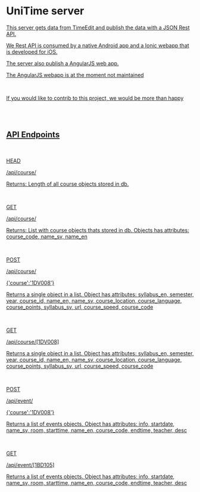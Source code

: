 <h1 align=center">UniTime server</h1>
<a href="http://unitime.se>UniTime.se</a>
<h2>This is out "main" server in the UniTime project.</h2>
<p>This server gets data from TimeEdit and publish the data with a JSON Rest API.</p>
<p>We Rest API is consumed by a native Android app and a Ionic webapp that is developed for iOS.</p>
<p>The server also publish a AngularJS web app.</p>
<p>The AngularJS webapp is at the moment not maintained</p>
<br>
<p>If you would like to contrib to this project, we would be more than happy</p>
<br>
<br>


<h2>API Endpoints</h2>
<br>
<p>HEAD</p>
<p>/api/course/</p>
<p>Returns: Length of all course objects stored in db.</p>

<br>

<p>GET</p>
<p>/api/course/</p>

</p>Returns: List with course objects thats stored in db.
Objects has attributes: course_code, name_sv, name_en</p>

<br>
<p>POST</p>
<p>/api/course/</p>
<p>{'course':'1DV008'}</p>
<p>
Returns a single object in a list.
Object has attributes: syllabus_en, semester, year, course_id, name_en, name_sv, course_location,
                       course_language, course_points, syllabus_sv, url, course_speed, course_code</p>

<br>
<p>GET</p>
<p>/api/course/[1DV008]</p>
<p>Returns a single object in a list.
Object has attributes: syllabus_en, semester, year, course_id, name_en, name_sv, course_location,
                       course_language, course_points, syllabus_sv, url, course_speed, course_code</p>

<br>
<p>POST</p>
<p>/api/event/</p>
<p>{'course':'1DV008'}</p>
<p>Returns a list of events objects.
Object has attributes: info, startdate, name_sv, room, starttime, name_en, course_code, endtime,
                       teacher, desc</p>

<br>
<p>GET</p>
<p>/api/event/[1BD105]</p>
<p>Returns a list of events objects.
Object has attributes: info, startdate, name_sv, room, starttime, name_en, course_code, endtime,
                       teacher, desc</p>
